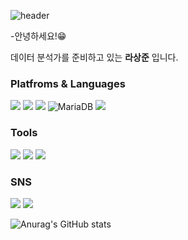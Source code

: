 
![header](https://capsule-render.vercel.app/api?type=wave&color=auto&height=300&section=header&text=Sangjoon%20Github&fontSize=80)


-안녕하세요!😁  

데이터 분석가를 준비하고 있는 **라상준** 입니다.


### Platfroms & Languages

<img src="https://img.shields.io/badge/MySQL-4479A1?style=for-the-badge&logo=MySQL&logoColor=black">    <img src="https://img.shields.io/badge/Python-3776AB?style=for-the-badge&logo=Python&logoColor=white">    <img src="https://img.shields.io/badge/Slack-4A154B?style=for-the-badge&logo=Slack&logoColor=white">   ![MariaDB](https://img.shields.io/badge/-MariaDB-1F305F?style=flat-square&logo=mariadb&logoColor=white)   <img src="https://img.shields.io/badge/Microsoft Excel-217346?style=for-the-badge&logo=Microsoft Excel&logoColor=black">



### Tools
<img src="https://img.shields.io/badge/Visual Studio Code-007ACC?style=for-the-badge&logo=Visual Studio code&logoColor=black">    <img src="https://img.shields.io/badge/Jupyter Code-F37626?style=for-the-badge&logo=Jupyter&logoColor=black">    <img src="https://img.shields.io/badge/Google Colab Code-F9AB00?style=for-the-badge&logo=Google Colab&logoColor=black"> 




### SNS
<img src="https://img.shields.io/badge/Instagram-E4405F?style=for-the-badge&logo=Instagram&logoColor=black">    <img src="https://img.shields.io/badge/facebook-1877F2?style=for-the-badge&logo=facebook&logoColor=black">



![Anurag's GitHub stats](https://github-readme-stats.vercel.app/api?username=Rasangjoon&show_icons=true&theme=react)